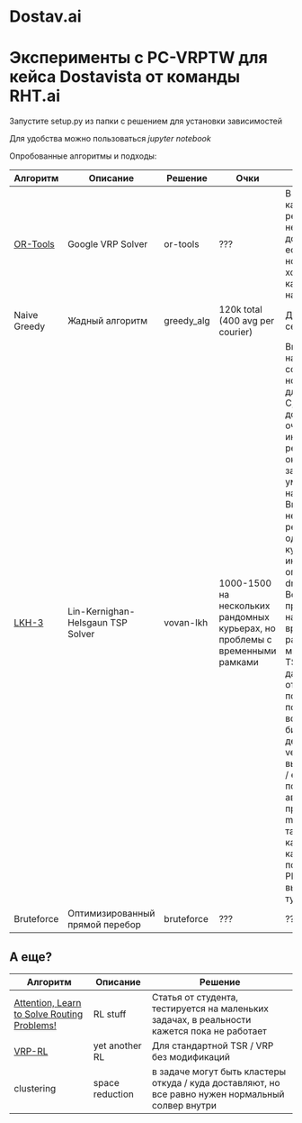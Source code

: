 # Dostav.ai
# Эксперименты с PC-VRPTW для кейса Dostavista от команды RHT.ai

Запустите setup.py из папки с решением для установки зависимостей

Для удобства можно пользоваться _*jupyter notebook*_

Опробованные алгоритмы и подходы:


Алгоритм | Описание | Решение | Очки | Вывод 
------------ | ------------- | -------------  | -------------  | -------------
[OR-Tools](https://developers.google.com/optimization/) | Google VRP Solver | or-tools | ??? | В целом выглядит как адекватное решение от гугла, неплохая документация, есть поддержка, но не очень хорошо кастомизируется на вариации vrp. 
Naive Greedy | Жадный алгоритм | greedy_alg | 120k total (400 avg per courier) | Дешево и сердито
[LKH-3](http://akira.ruc.dk/~keld/research/LKH-3/) | Lin-Kernighan-Helsgaun TSP Solver | vovan-lkh | 1000-1500 на нескольких рандомных курьерах, но проблемы с временными рамками | Выйгрывала TSP на кагле и прочих соревнованиях, но академиками для академиков, C, плохая документация, не очевидно как интерпретировать результат. Но около sota на задаче, нужно уметь правильно настраивать. Выбивает неплохие результаты на одельных курьерах, но иногда они стали опаздывать на dropoff. Возможно не правильно настроенны временные рамки. Как и многие другие TSP/VRP солверы дает адекватный ответ только если получилось построить обход всех точек (нужно бить на сабсеты / делать много vehicles и потом выбирать лучшие / etc.) Успели початиться с автором в процессе. Нет multiple depout, так что генерим кандидатов для каждого курьера, потом решаем PDPTW и выбираем лучший тур.
Bruteforce | Оптимизированный прямой перебор | bruteforce | ??? | ???


## А еще?

Алгоритм | Описание | Решение
------------ | ------------- | -------------
[Attention, Learn to Solve Routing Problems!](https://github.com/wouterkool/attention-learn-to-route) | RL stuff |  Статья от студента, тестируется на маленьких задачах, в реальности кажется пока не работает
[VRP-RL](https://github.com/OptMLGroup/VRP-RL) | yet another RL | Для стандартной TSR / VRP без модификаций
clustering | space reduction | в задаче могут быть кластеры откуда / куда доставляют, но все равно нужен нормальный солвер внутри
